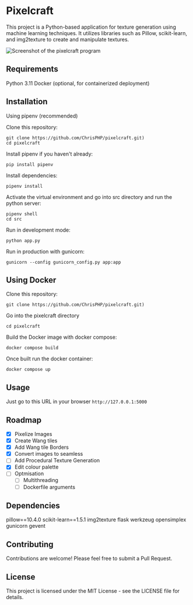 # Pixelcraft
This project is a Python-based application for texture generation using machine learning techniques. It utilizes libraries such as Pillow, scikit-learn, and img2texture to create and manipulate textures.

![Screenshot of the pixelcraft program](docs/pixelcraft_example.png)

## Requirements
Python 3.11
Docker (optional, for containerized deployment)

## Installation
Using pipenv (recommended)

Clone this repository:
```
git clone https://github.com/ChrisPHP/pixelcraft.git)
cd pixelcraft
```

Install pipenv if you haven't already:
```
pip install pipenv
```

Install dependencies:
```
pipenv install
```

Activate the virtual environment and go into src directory and run the python server:
```
pipenv shell
cd src
```

Run in development mode:
```
python app.py
```

Run in production with gunicorn:
```
gunicorn --config gunicorn_config.py app:app
```

## Using Docker

Clone this repository:
```
git clone https://github.com/ChrisPHP/pixelcraft.git)
```
Go into the pixelcraft directory
```
cd pixelcraft
```

Build the Docker image with docker compose:
```
docker compose build
```

Once built run the docker container:
```
docker compose up
```

## Usage
Just go to this URL in your browser `http://127.0.0.1:5000`


## Roadmap

- [x] Pixelize Images
- [x] Create Wang tiles
- [x] Add Wang tile Borders
- [x] Convert images to seamless
- [ ] Add Procedural Texture Generation
- [x] Edit colour palette
- [ ] Optmisation
    - [ ] Multithreading
    - [ ] Dockerfile arguments

## Dependencies

pillow==10.4.0
scikit-learn==1.5.1
img2texture
flask
werkzeug
opensimplex
gunicorn
gevent

## Contributing
Contributions are welcome! Please feel free to submit a Pull Request.
## License
This project is licensed under the MIT License - see the LICENSE file for details.
